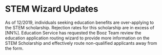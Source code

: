 # STEM Wizard Updates

As of 12/2019, individuals seeking education benefits are over-applying to the STEM scholarship. Rejection rates for this scholarship are in excess of [NN%]. Education Service has requested the Booz Team review the education application routing wizard to provide more information on the STEM Scholarship and effectively route non-qualified applicants away from the form. 
